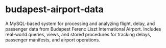 # budapest-airport-data
A MySQL-based system for processing and analyzing flight, delay, and passenger data from Budapest Ferenc Liszt International Airport. Includes real-world queries, views, and stored procedures for tracking delays, passenger manifests, and airport operations.
